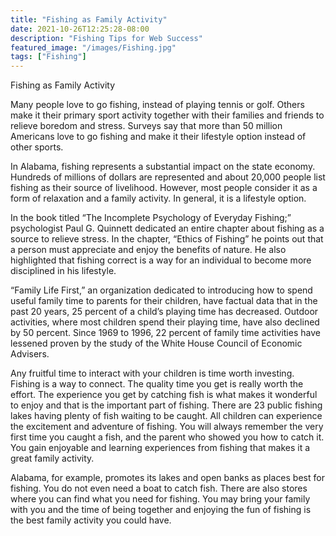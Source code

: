 ```yaml
---
title: "Fishing as Family Activity"
date: 2021-10-26T12:25:28-08:00
description: "Fishing Tips for Web Success"
featured_image: "/images/Fishing.jpg"
tags: ["Fishing"]
---
```


Fishing as Family Activity

Many people love to go fishing, instead of playing tennis or golf. Others make it their primary sport activity together with their families and friends to relieve boredom and stress. Surveys say that more than 50 million Americans love to go fishing and make it their lifestyle option instead of other sports.

In Alabama, fishing represents a substantial impact on the state economy. Hundreds of millions of dollars are represented and about 20,000 people list fishing as their source of livelihood. However, most people consider it as a form of relaxation and a family activity. In general, it is a lifestyle option.

In the book titled “The Incomplete Psychology of Everyday Fishing;” psychologist Paul G. Quinnett dedicated an entire chapter about fishing as a source to relieve stress. In the chapter, “Ethics of Fishing” he points out that a person must appreciate and enjoy the benefits of nature. He also highlighted that fishing correct is a way for an individual to become more disciplined in his lifestyle.

“Family Life First,” an organization dedicated to introducing how to spend useful family time to parents for their children, have factual data that in the past 20 years, 25 percent of a child’s playing time has decreased. Outdoor activities, where most children spend their playing time, have also declined by 50 percent. Since 1969 to 1996, 22 percent of family time activities have lessened proven by the study of the White House Council of Economic Advisers. 

Any fruitful time to interact with your children is time worth investing. Fishing is a way to connect. The quality time you get is really worth the effort. The experience you get by catching fish is what makes it wonderful to enjoy and that is the important part of fishing. There are 23 public fishing lakes having plenty of fish waiting to be caught. All children can experience the excitement and adventure of fishing. You will always remember the very first time you caught a fish, and the parent who showed you how to catch it. You gain enjoyable and learning experiences from fishing that makes it a great family activity.

Alabama, for example, promotes its lakes and open banks as places best for fishing. You do not even need a boat to catch fish. There are also stores where you can find what you need for fishing. You may bring your family with you and the time of being together and enjoying the fun of fishing is the best family activity you could have.

